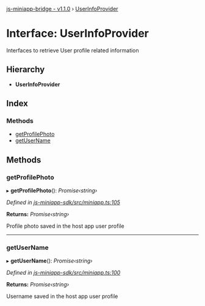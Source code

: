 [js-miniapp-bridge - v1.1.0](../README.md) › [UserInfoProvider](userinfoprovider.md)

# Interface: UserInfoProvider

Interfaces to retrieve User profile related information

## Hierarchy

* **UserInfoProvider**

## Index

### Methods

* [getProfilePhoto](userinfoprovider.md#getprofilephoto)
* [getUserName](userinfoprovider.md#getusername)

## Methods

###  getProfilePhoto

▸ **getProfilePhoto**(): *Promise‹string›*

*Defined in [js-miniapp-sdk/src/miniapp.ts:105](https://github.com/rakutentech/js-miniapp/blob/b2a8f8e/js-miniapp-sdk/src/miniapp.ts#L105)*

**Returns:** *Promise‹string›*

Profile photo saved in the host app user profile

___

###  getUserName

▸ **getUserName**(): *Promise‹string›*

*Defined in [js-miniapp-sdk/src/miniapp.ts:100](https://github.com/rakutentech/js-miniapp/blob/b2a8f8e/js-miniapp-sdk/src/miniapp.ts#L100)*

**Returns:** *Promise‹string›*

Username saved in the host app user profile
